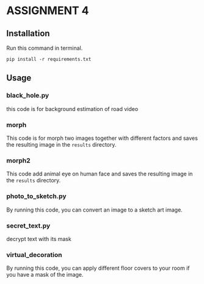 # ASSIGNMENT 4

## Installation
Run this command in terminal.
```
pip install -r requirements.txt
```

## Usage
### black_hole.py
this code is for background estimation of road video

### morph
This code is for morph two images together with different factors and saves the resulting image in the `results` directory.

### morph2
This code add animal eye on human face and saves the resulting image in the `results` directory.

### photo_to_sketch.py
By running this code, you can convert an image to a sketch art image.

### secret_text.py
decrypt text with its mask

### virtual_decoration
By running this code, you can apply different floor covers to your room if you have a mask of the image.